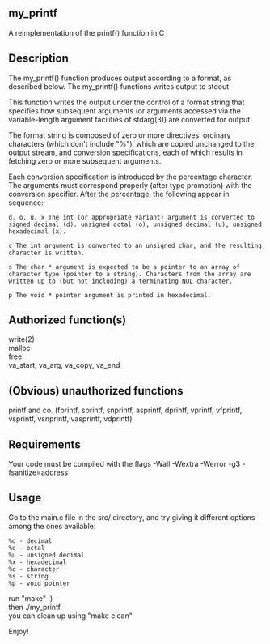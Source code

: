 ## my_printf  

A reimplementation of the printf() function in C

## Description  

The my_printf() function produces output according to a format, as described below. The my_printf() functions writes output to stdout  

This function writes the output under the control of a format string that specifies how subsequent arguments (or arguments accessed via the variable-length argument facilities of stdarg(3)) are converted for output.  

The format string is composed of zero or more directives: ordinary characters (which don't include "%"), which are copied unchanged to the output stream, and conversion specifications, each of which results in fetching zero or more subsequent arguments.  

Each conversion specification is introduced by the percentage character. The arguments must correspond properly (after type promotion) with the conversion specifier. After the percentage, the following appear in sequence:  

    d, o, u, x The int (or appropriate variant) argument is converted to signed decimal (d). unsigned octal (o), unsigned decimal (u), unsigned hexadecimal (x).  
    
    c The int argument is converted to an unsigned char, and the resulting character is written.  
    
    s The char * argument is expected to be a pointer to an array of character type (pointer to a string). Characters from the array are written up to (but not including) a terminating NUL character.  
    
    p The void * pointer argument is printed in hexadecimal.  

## Authorized function(s)  

  write(2)  
  malloc  
  free  
  va_start, va_arg, va_copy, va_end  
    
## (Obvious) unauthorized functions  

printf and co. (fprintf, sprintf, snprintf, asprintf, dprintf, vprintf, vfprintf, vsprintf, vsnprintf, vasprintf, vdprintf)  

## Requirements  

Your code must be compiled with the flags -Wall -Wextra -Werror -g3 -fsanitize=address

## Usage

Go to the main.c file in the src/ directory, and try giving it different options among the ones available:  
	
    %d - decimal  
    %o - octal  
    %u - unsigned decimal  
    %x - hexadecimal  
    %c - character  
    %s - string  
    %p - void pointer  

run "make" :)  
then ./my_printf  
you can clean up using "make clean"  

Enjoy!
